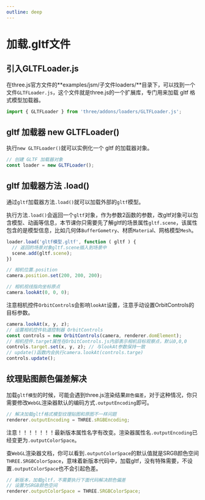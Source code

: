 ```yaml
---
outline: deep
---
```


# 加载.gltf文件

## 引入GLTFLoader.js

在three.js官方文件的**examples/jsm/子文件loaders/**目录下，可以找到一个文件`GLTFLoader.js`，这个文件就是three.js的一个扩展库，专门用来加载 gltf 格式模型加载器。

```js
import { GLTFLoader } from 'three/addons/loaders/GLTFLoader.js';
```

## gltf 加载器 new GLTFLoader()

执行`new GLTFLoader()`就可以实例化一个 gltf 的加载器对象。

```js
// 创建 GLTF 加载器对象
const loader = new GLTFLoader();
```
## gltf 加载器方法 .load()

通过`gltf`加载器方法`.load()`就可以加载外部的`gltf`模型。

执行方法`.load()`会返回一个`gltf`对象，作为参数2函数的参数，改gltf对象可以包含模型、动画等信息，本节课你只需要先了解gltf的场景属性`gltf.scene`，该属性包含的是模型信息，比如几何体`BufferGometry`、材质`Materia`l、网格模型`Mesh`。

```js
loader.load('gltf模型.gltf', function ( gltf ) {
  // 返回的场景对象gltf.scene插入到场景中
  scene.add(gltf.scene);
})
```

```js
// 相机位置.position
camera.position.set(200, 200, 200);

// 相机视线指向坐标原点
camera.lookAt(0, 0, 0);
```

注意相机控件`OrbitControl`s会影响`lookAt`设置，注意手动设置OrbitControls的目标参数。

```js
camera.lookAt(x, y, z);
// 设置相机控件轨道控制器 OrbitControls
const controls = new OrbitControls(camera, renderer.domElement);
// 相机控件.target属性在OrbitControls.js内部表示相机目标观察点，默认0,0,0
controls.target.set(x, y, z); // 与lookAt参数保持一致
// update()函数内会执行camera.lookAt(controls.targe)
controls.update();
```

## 纹理贴图颜色偏差解决

加载`gltf模型`的时候，可能会遇到three.js渲染结果`颜色偏差`，对于这种情况，你只需要修改`WebGL`渲染器默认的编码方式`.outputEncoding`即可。

```js
// 解决加载gltf格式模型纹理贴图和原图不一样问题
renderer.outputEncoding = THREE.sRGBEncoding;
```

注意！！！！！！！最新版本属性名字有改变。渲染器属性名`.outputEncoding`已经变更为`.outputColorSpace`。

查`WebGL`渲染器文档，你可以看到`.outputColorSpace`的默认值就是SRGB颜色空间`THREE.SRGBColorSpace`，意味着新版本代码中，加载gltf，没有特殊需要，不设置`.outputColorSpace`也不会引起色差。

```js
// 新版本，加载gltf，不需要执行下面代码解决颜色偏差
// 设置为SRGB颜色空间
renderer.outputColorSpace = THREE.SRGBColorSpace;
```
